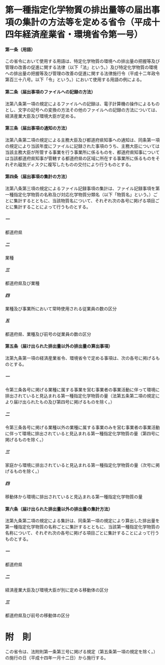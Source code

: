 # 第一種指定化学物質の排出量等の届出事項の集計の方法等を定める省令（平成十四年経済産業省・環境省令第一号）
#### 第一条（用語）
この省令において使用する用語は、特定化学物質の環境への排出量の把握等及び管理の改善の促進に関する法律（以下「法」という。）及び特定化学物質の環境への排出量の把握等及び管理の改善の促進に関する法律施行令（平成十二年政令第百三十八号。以下「令」という。）において使用する用語の例による。
#### 第二条（届出事項のファイルへの記録の方法）
法第八条第一項の規定によるファイルへの記録は、電子計算機の操作によるものとし、文字の記号への変換の方法その他のファイルへの記録の方法については、経済産業大臣及び環境大臣が定める。
#### 第三条（届出事項の通知の方法）
法第八条第二項の規定による主務大臣及び都道府県知事への通知は、同条第一項の規定により当該年度にファイルに記録された事項のうち、主務大臣については当該主務大臣が所管する事業を行う事業所に係るものを、都道府県知事については当該都道府県知事が管轄する都道府県の区域に所在する事業所に係るものをそれぞれ磁気ディスクに複写したものの交付により行うものとする。
#### 第四条（届出事項の集計の方法）
法第八条第三項の規定によるファイル記録事項の集計は、ファイル記録事項を第一種指定化学物質の名称及び対応化学物質分類名（以下「物質名」という。）ごとに集計するとともに、当該物質名について、それぞれ次の各号に掲げる項目ごとに集計することによって行うものとする。
##### 一
都道府県
##### 二
業種
##### 三
都道府県及び業種
##### 四
業種及び事業所において常時使用される従業員の数の区分
##### 五
都道府県、業種及び前号の従業員の数の区分
#### 第五条（届け出られた排出量以外の排出量の算出事項）
法第九条第一項の経済産業省令、環境省令で定める事項は、次の各号に掲げるものとする。
##### 一
令第三条各号に掲げる業種に属する事業を営む事業者の事業活動に伴って環境に排出されていると見込まれる第一種指定化学物質の量（法第五条第二項の規定により届け出られたもの及び第四号に掲げるものを除く。）
##### 二
令第三条各号に掲げる業種以外の業種に属する事業のみを営む事業者の事業活動に伴って環境に排出されていると見込まれる第一種指定化学物質の量（第四号に掲げるものを除く。）
##### 三
家庭から環境に排出されていると見込まれる第一種指定化学物質の量（次号に掲げるものを除く。）
##### 四
移動体から環境に排出されていると見込まれる第一種指定化学物質の量
#### 第六条（届け出られた排出量以外の排出量の集計方法）
法第九条第二項の規定による集計は、同条第一項の規定により算出した排出量を第一種指定化学物質の名称ごとに集計するとともに、当該第一種指定化学物質の名称について、それぞれ次の各号に掲げる項目ごとに集計することによって行うものとする。
##### 一
都道府県
##### 二
経済産業大臣及び環境大臣が別に定める移動体の区分
##### 三
都道府県及び前号の移動体の区分
# 附　則
この省令は、法附則第一条第三号に掲げる規定（第五条第一項の規定を除く。）の施行の日（平成十四年一月十二日）から施行する。
